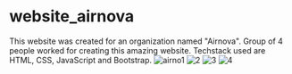 # website_airnova
This website was created for an organization named "Airnova". Group of 4 people worked for creating this amazing website. Techstack used are HTML, CSS, JavaScript and Bootstrap.
![airno1](https://github.com/2002rahuls/website_airnova/assets/106743861/96f0d292-260f-44ab-9728-3d10ba32dd43)
![2](https://github.com/2002rahuls/website_airnova/assets/106743861/e7ec9469-9960-4fa9-80d5-292964ac3946)
![3](https://github.com/2002rahuls/website_airnova/assets/106743861/670cd905-f527-4f1d-be6a-36a7642b8fb4)
![4](https://github.com/2002rahuls/website_airnova/assets/106743861/e0191735-43c4-4c02-be13-f005a4f9ae92)
